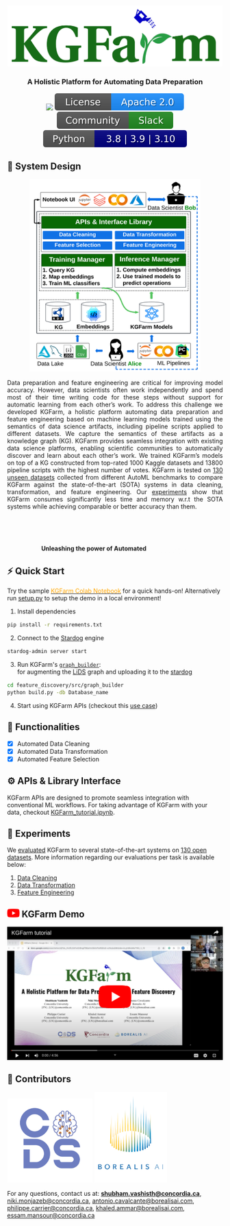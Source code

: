 <p align="center">
    <a href="https://www.mitacs.ca/en/projects/feature-discovery-system-data-science-across-enterprise">
      <img src="docs/graphics/icons/KGFarm_logo.svg" width="550">
    </a>
</p>

### <p align="center"><b>A Holistic Platform for Automating Data Preparation</b></p>

<p align="center">
<a href="https://github.com/CoDS-GCS/KGFarm/actions"><img src="https://github.com/CoDS-GCS/KGFarm/actions/workflows/apis.yml/badge.svg"></a>
<a href="LICENSE"><img src="docs/graphics/icons/badge_license.svg"/></a>
<a href="https://kgfarmworkspace.slack.com/archives/C05F4232NRG"><img src="docs/graphics/icons/badge_slack.svg"/></a>
<a href="requirements.txt"><img src="docs/graphics/icons/badge_python.svg"/></a>
</p>

## 📐 System Design
<p align="center"><img src="docs/graphics/architecture.png" alt="kgfarm" height="450" width="400"/></p>

<p align="justify">Data preparation and feature engineering are critical for improving model accuracy. However, data scientists often work independently and spend most of their time writing code for these steps without support for automatic learning from each other’s work. To address this challenge we developed KGFarm, a holistic platform automating data preparation and feature engineering based on machine learning models trained using the semantics of data science artifacts, including pipeline scripts applied to different datasets. We capture the semantics of these artifacts as a knowledge graph (KG). KGFarm provides seamless integration with existing data science platforms, enabling scientific communities to automatically discover and learn about each other’s work. We trained KGFarm’s models on top of a KG constructed from top-rated 1000 Kaggle datasets and 13800 pipeline scripts with the highest number of votes. KGFarm is tested on <a href="experiments/benchmark/README.md">130 unseen datasets</a> collected from different AutoML benchmarks to compare KGFarm against the state-of-the-art (SOTA) systems in data cleaning, transformation, and feature engineering. Our <a href="experiments/README.md">experiments</a> show that KGFarm consumes significantly less time and memory w.r.t the SOTA systems while achieving comparable or better accuracy than them. </p>

<br>
<p align="center" style="margin-top: 50px"><b>Unleashing the power of Automated <img src="docs/graphics/icons/data_preparation.gif" width="19%" style="margin-bottom: -9px"/></b></p>


## ⚡ Quick Start

Try the sample <a href="https://colab.research.google.com/drive/1u4z4EKGd8G1ju61Q3sPk5fH9BrMp8IRM?usp=sharing"><span style="color: orange;">KGFarm Colab Notebook</span></a>  for a quick hands-on! 
Alternatively run [setup.py](helpers/setup.py) to setup the demo in a local environment!

1. Install dependencies
```bash
pip install -r requirements.txt
```
2. Connect to the [Stardog](https://www.stardog.com/) engine
```bash
stardog-admin server start
```
3. Run KGFarm's [<code>graph_builder</code>](kg_augmentor/src/graph_builder/build.py):<br/>
for augmenting the [LiDS](https://github.com/CoDS-GCS/KGFarm/blob/645f12dfd63bae0bd319401c2cf10f8378dd6679/feature_discovery/src/graph_builder/farm.ttl) graph and uploading it to the [stardog](https://cloud.stardog.com/)

```bash
cd feature_discovery/src/graph_builder
python build.py -db Database_name
```
4. Start using KGFarm APIs (checkout this [use case](docs/KGFarm_full_demo.ipynb))

## 🚀 Functionalities

* [X] Automated Data Cleaning
* [X] Automated Data Transformation
* [X] Automated Feature Selection

## ⚙️ APIs & Library Interface
KGFarm APIs are designed to promote seamless integration with conventional ML workflows. For taking advantage of KGFarm with your data, checkout [KGFarm_tutorial.ipynb](docs/KGFarm_tutorial.ipynb).

## 🧪 Experiments 

We [evaluated](experiments/README.md) KGFarm to several state-of-the-art systems on [130 open datasets](experiments/benchmark/README.md). More information regarding our evaluations per task is available below:
1. [Data Cleaning](experiments/results/data_cleaning.pdf)
2. [Data Transformation](experiments/results/data_transformation.pdf)
3. [Feature Engineering](experiments/results/feature_engineering.pdf)

## <img src="docs/graphics/icons/youtube.svg" alt="youtube" height="20" width="29"> KGFarm Demo
<a href="https://rebrand.ly/kgfarm"><img src="docs/graphics/icons/kgfarm_tutorial.png"/></a>

## 🦾 Contributors
<p float="left">
  <img src="docs/graphics/icons/CoDS.png" width="200"/>
  <img src="docs/graphics/icons/borealisAI.png" width="170"/>
</p>

For any questions, contact us at: <b>[shubham.vashisth@concordia.ca](mailto:shubham.vashisth@concordia.ca)</b>, [niki.monjazeb@concordia.ca](mailto:niki.monjazeb@concordia.ca), [antonio.cavalcante@borealisai.com](mailto:antonio.cavalcante@borealisai.com), [philippe.carrier@concordia.ca](mailto:philippe.carrier@concordia.ca), [khaled.ammar@borealisai.com](mailto:khaled.ammar@borealisai.com]), [essam.mansour@concordia.ca](mailto:essam.mansour@concordia.ca)
